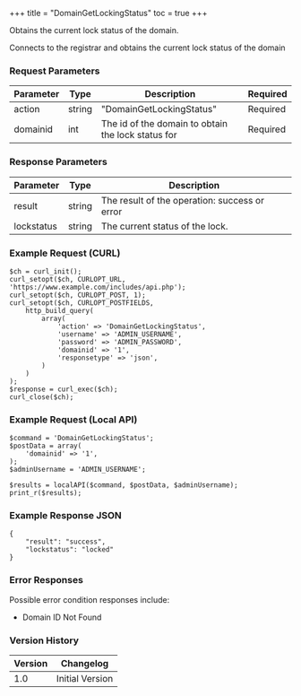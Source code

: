 +++
title = "DomainGetLockingStatus"
toc = true
+++

Obtains the current lock status of the domain.

Connects to the registrar and obtains the current lock status of the domain

### Request Parameters

| Parameter | Type | Description | Required |
| --------- | ---- | ----------- | -------- |
| action | string | "DomainGetLockingStatus" | Required |
| domainid | int | The id of the domain to obtain the lock status for | Required |

### Response Parameters

| Parameter | Type | Description |
| --------- | ---- | ----------- |
| result | string | The result of the operation: success or error |
| lockstatus | string | The current status of the lock. |


### Example Request (CURL)

```
$ch = curl_init();
curl_setopt($ch, CURLOPT_URL, 'https://www.example.com/includes/api.php');
curl_setopt($ch, CURLOPT_POST, 1);
curl_setopt($ch, CURLOPT_POSTFIELDS,
    http_build_query(
        array(
            'action' => 'DomainGetLockingStatus',
            'username' => 'ADMIN_USERNAME',
            'password' => 'ADMIN_PASSWORD',
            'domainid' => '1',
            'responsetype' => 'json',
        )
    )
);
$response = curl_exec($ch);
curl_close($ch);
```


### Example Request (Local API)

```
$command = 'DomainGetLockingStatus';
$postData = array(
    'domainid' => '1',
);
$adminUsername = 'ADMIN_USERNAME';

$results = localAPI($command, $postData, $adminUsername);
print_r($results);
```


### Example Response JSON

```
{
    "result": "success",
    "lockstatus": "locked"
}
```


### Error Responses

Possible error condition responses include:

* Domain ID Not Found


### Version History

| Version | Changelog |
| ------- | --------- |
| 1.0 | Initial Version |
